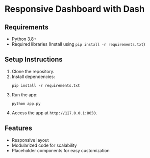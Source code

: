 
# Responsive Dashboard with Dash

## Requirements
- Python 3.8+
- Required libraries (Install using `pip install -r requirements.txt`)

## Setup Instructions
1. Clone the repository.
2. Install dependencies:
   ```
   pip install -r requirements.txt
   ```
3. Run the app:
   ```
   python app.py
   ```
4. Access the app at `http://127.0.0.1:8050`.

## Features
- Responsive layout
- Modularized code for scalability
- Placeholder components for easy customization
        